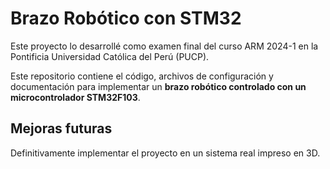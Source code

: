 # Brazo Robótico con STM32

Este proyecto lo desarrollé como examen final del curso ARM 2024-1 en la Pontificia Universidad Católica del Perú (PUCP).

Este repositorio contiene el código, archivos de configuración y documentación para implementar un **brazo robótico controlado con un microcontrolador STM32F103**.

## Mejoras futuras

Definitivamente implementar el proyecto en un sistema real impreso en 3D.

